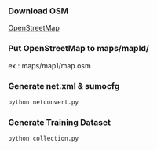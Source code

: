 ### Download OSM
[OpenStreetMap](https://www.openstreetmap.org/export)

### Put OpenStreetMap to maps/mapId/
ex : maps/map1/map.osm

### Generate net.xml & sumocfg
```bash
python netconvert.py
```

### Generate Training Dataset
```bash
python collection.py
```
